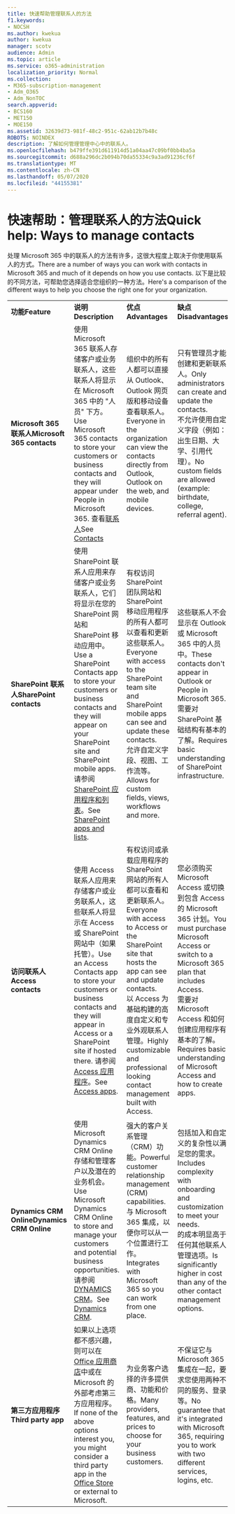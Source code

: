 ```yaml
---
title: 快速帮助管理联系人的方法
f1.keywords:
- NOCSH
ms.author: kwekua
author: kwekua
manager: scotv
audience: Admin
ms.topic: article
ms.service: o365-administration
localization_priority: Normal
ms.collection:
- M365-subscription-management
- Adm_O365
- Adm_NonTOC
search.appverid:
- BCS160
- MET150
- MOE150
ms.assetid: 32639d73-981f-48c2-951c-62ab12b7b48c
ROBOTS: NOINDEX
description: 了解如何管理管理中心中的联系人。
ms.openlocfilehash: b479ffe391d611914d51a04aa47c09bf0bb4ba5a
ms.sourcegitcommit: d688a296dc2b094b70da55334c9a3ad91236cf6f
ms.translationtype: MT
ms.contentlocale: zh-CN
ms.lasthandoff: 05/07/2020
ms.locfileid: "44155381"
---
```

# <a name="quick-help-ways-to-manage-contacts"></a><span data-ttu-id="b1f27-103">快速帮助：管理联系人的方法</span><span class="sxs-lookup"><span data-stu-id="b1f27-103">Quick help: Ways to manage contacts</span></span>

<span data-ttu-id="b1f27-104">处理 Microsoft 365 中的联系人的方法有许多，这很大程度上取决于你使用联系人的方式。</span><span class="sxs-lookup"><span data-stu-id="b1f27-104">There are a number of ways you can work with contacts in Microsoft 365 and much of it depends on how you use contacts.</span></span> <span data-ttu-id="b1f27-105">以下是比较的不同方法，可帮助您选择适合您组织的一种方法。</span><span class="sxs-lookup"><span data-stu-id="b1f27-105">Here's a comparison of the different ways to help you choose the right one for your organization.</span></span>
  
|||||
|:-----|:-----|:-----|:-----|
|<span data-ttu-id="b1f27-106">**功能**</span><span class="sxs-lookup"><span data-stu-id="b1f27-106">**Feature**</span></span> <br/> |<span data-ttu-id="b1f27-107">**说明**</span><span class="sxs-lookup"><span data-stu-id="b1f27-107">**Description**</span></span> <br/> |<span data-ttu-id="b1f27-108">**优点**</span><span class="sxs-lookup"><span data-stu-id="b1f27-108">**Advantages**</span></span> <br/> |<span data-ttu-id="b1f27-109">**缺点**</span><span class="sxs-lookup"><span data-stu-id="b1f27-109">**Disadvantages**</span></span> <br/> |
|<span data-ttu-id="b1f27-110">**Microsoft 365 联系人**</span><span class="sxs-lookup"><span data-stu-id="b1f27-110">**Microsoft 365 contacts**</span></span> <br/> |<span data-ttu-id="b1f27-111">使用 Microsoft 365 联系人存储客户或业务联系人，这些联系人将显示在 Microsoft 365 中的 "人员" 下方。</span><span class="sxs-lookup"><span data-stu-id="b1f27-111">Use Microsoft 365 contacts to store your customers or business contacts and they will appear under People in Microsoft 365.</span></span> <span data-ttu-id="b1f27-112">查看[联系人](contacts.md)</span><span class="sxs-lookup"><span data-stu-id="b1f27-112">See [Contacts](contacts.md)</span></span> <br/> |<span data-ttu-id="b1f27-113">组织中的所有人都可以直接从 Outlook、Outlook 网页版和移动设备查看联系人。</span><span class="sxs-lookup"><span data-stu-id="b1f27-113">Everyone in the organization can view the contacts directly from Outlook, Outlook on the web, and mobile devices.</span></span>  <br/> |<span data-ttu-id="b1f27-114">只有管理员才能创建和更新联系人。</span><span class="sxs-lookup"><span data-stu-id="b1f27-114">Only administrators can create and update the contacts.</span></span>  <br/> <span data-ttu-id="b1f27-115">不允许使用自定义字段（例如：出生日期、大学、引用代理）。</span><span class="sxs-lookup"><span data-stu-id="b1f27-115">No custom fields are allowed (example: birthdate, college, referral agent).</span></span>  <br/> |
|<span data-ttu-id="b1f27-116">**SharePoint 联系人**</span><span class="sxs-lookup"><span data-stu-id="b1f27-116">**SharePoint contacts**</span></span> <br/> |<span data-ttu-id="b1f27-117">使用 SharePoint 联系人应用来存储客户或业务联系人，它们将显示在您的 SharePoint 网站和 SharePoint 移动应用中。</span><span class="sxs-lookup"><span data-stu-id="b1f27-117">Use a SharePoint Contacts app to store your customers or business contacts and they will appear on your SharePoint site and SharePoint mobile apps.</span></span> <span data-ttu-id="b1f27-118">请参阅[SharePoint 应用程序和列表](https://support.microsoft.com/en-us/office/introduction-to-lists-0a1c3ace-def0-44af-b225-cfa8d92c52d7)。</span><span class="sxs-lookup"><span data-stu-id="b1f27-118">See [SharePoint apps and lists](https://support.microsoft.com/en-us/office/introduction-to-lists-0a1c3ace-def0-44af-b225-cfa8d92c52d7).</span></span>  <br/> |<span data-ttu-id="b1f27-119">有权访问 SharePoint 团队网站和 SharePoint 移动应用程序的所有人都可以查看和更新这些联系人。</span><span class="sxs-lookup"><span data-stu-id="b1f27-119">Everyone with access to the SharePoint team site and SharePoint mobile apps can see and update these contacts.</span></span>  <br/> <span data-ttu-id="b1f27-120">允许自定义字段、视图、工作流等。</span><span class="sxs-lookup"><span data-stu-id="b1f27-120">Allows for custom fields, views, workflows and more.</span></span>  <br/> |<span data-ttu-id="b1f27-121">这些联系人不会显示在 Outlook 或 Microsoft 365 中的人员中。</span><span class="sxs-lookup"><span data-stu-id="b1f27-121">These contacts don't appear in Outlook or People in Microsoft 365.</span></span>  <br/> <span data-ttu-id="b1f27-122">需要对 SharePoint 基础结构有基本的了解。</span><span class="sxs-lookup"><span data-stu-id="b1f27-122">Requires basic understanding of SharePoint infrastructure.</span></span>  <br/> |
|<span data-ttu-id="b1f27-123">**访问联系人**</span><span class="sxs-lookup"><span data-stu-id="b1f27-123">**Access contacts**</span></span> <br/> |<span data-ttu-id="b1f27-124">使用 Access 联系人应用来存储客户或业务联系人，这些联系人将显示在 Access 或 SharePoint 网站中（如果托管）。</span><span class="sxs-lookup"><span data-stu-id="b1f27-124">Use an Access Contacts app to store your customers or business contacts and they will appear in Access or a SharePoint site if hosted there.</span></span> <span data-ttu-id="b1f27-125">请参阅[Access 应用程序](https://support.microsoft.com/en-us/office/create-an-access-app-25f3ab3e-510d-44b0-accf-b976c0813e71)。</span><span class="sxs-lookup"><span data-stu-id="b1f27-125">See [Access apps](https://support.microsoft.com/en-us/office/create-an-access-app-25f3ab3e-510d-44b0-accf-b976c0813e71).</span></span>  <br/> |<span data-ttu-id="b1f27-126">有权访问或承载应用程序的 SharePoint 网站的所有人都可以查看和更新联系人。</span><span class="sxs-lookup"><span data-stu-id="b1f27-126">Everyone with access to Access or the SharePoint site that hosts the app can see and update contacts.</span></span>  <br/> <span data-ttu-id="b1f27-127">以 Access 为基础构建的高度自定义和专业外观联系人管理。</span><span class="sxs-lookup"><span data-stu-id="b1f27-127">Highly customizable and professional looking contact management built with Access.</span></span>  <br/> |<span data-ttu-id="b1f27-128">您必须购买 Microsoft Access 或切换到包含 Access 的 Microsoft 365 计划。</span><span class="sxs-lookup"><span data-stu-id="b1f27-128">You must purchase Microsoft Access or switch to a Microsoft 365 plan that includes Access.</span></span>  <br/> <span data-ttu-id="b1f27-129">需要对 Microsoft Access 和如何创建应用程序有基本的了解。</span><span class="sxs-lookup"><span data-stu-id="b1f27-129">Requires basic understanding of Microsoft Access and how to create apps.</span></span>  <br/> |
|<span data-ttu-id="b1f27-130">**Dynamics CRM Online**</span><span class="sxs-lookup"><span data-stu-id="b1f27-130">**Dynamics CRM Online**</span></span> <br/> |<span data-ttu-id="b1f27-131">使用 Microsoft Dynamics CRM Online 存储和管理客户以及潜在的业务机会。</span><span class="sxs-lookup"><span data-stu-id="b1f27-131">Use Microsoft Dynamics CRM Online to store and manage your customers and potential business opportunities.</span></span> <span data-ttu-id="b1f27-132">请参阅[DYNAMICS CRM](https://dynamics.microsoft.com)。</span><span class="sxs-lookup"><span data-stu-id="b1f27-132">See [Dynamics CRM](https://dynamics.microsoft.com).</span></span>  <br/> |<span data-ttu-id="b1f27-133">强大的客户关系管理（CRM）功能。</span><span class="sxs-lookup"><span data-stu-id="b1f27-133">Powerful customer relationship management (CRM) capabilities.</span></span>  <br/> <span data-ttu-id="b1f27-134">与 Microsoft 365 集成，以便你可以从一个位置进行工作。</span><span class="sxs-lookup"><span data-stu-id="b1f27-134">Integrates with Microsoft 365 so you can work from one place.</span></span>  <br/> |<span data-ttu-id="b1f27-135">包括加入和自定义的复杂性以满足您的需求。</span><span class="sxs-lookup"><span data-stu-id="b1f27-135">Includes complexity with onboarding and customization to meet your needs.</span></span>  <br/> <span data-ttu-id="b1f27-136">的成本明显高于任何其他联系人管理选项。</span><span class="sxs-lookup"><span data-stu-id="b1f27-136">Is significantly higher in cost than any of the other contact management options.</span></span>  <br/> |
|<span data-ttu-id="b1f27-137">**第三方应用程序**</span><span class="sxs-lookup"><span data-stu-id="b1f27-137">**Third party app**</span></span> <br/> |<span data-ttu-id="b1f27-138">如果以上选项都不感兴趣，则可以在[Office 应用商店](https://store.office.com)中或在 Microsoft 的外部考虑第三方应用程序。</span><span class="sxs-lookup"><span data-stu-id="b1f27-138">If none of the above options interest you, you might consider a third party app in the [Office Store](https://store.office.com) or external to Microsoft.</span></span>  <br/> |<span data-ttu-id="b1f27-139">为业务客户选择的许多提供商、功能和价格。</span><span class="sxs-lookup"><span data-stu-id="b1f27-139">Many providers, features, and prices to choose for your business customers.</span></span>  <br/> |<span data-ttu-id="b1f27-140">不保证它与 Microsoft 365 集成在一起，要求您使用两种不同的服务、登录等。</span><span class="sxs-lookup"><span data-stu-id="b1f27-140">No guarantee that it's integrated with Microsoft 365, requiring you to work with two different services, logins, etc.</span></span>  <br/> |
   

